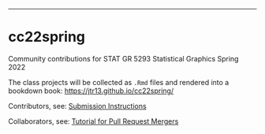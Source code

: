 ---

# cc22spring

Community contributions for STAT GR 5293 Statistical Graphics Spring 2022

The class projects will be collected as `.Rmd` files and rendered into a bookdown book: https://jtr13.github.io/cc22spring/

Contributors, see: [Submission Instructions](https://jtr13.github.io/cc22spring/github-submission-instructions.html)

Collaborators, see: [Tutorial for Pull Request Mergers](https://jtr13.github.io/cc22spring/tutorial-for-pull-request-mergers.html)
